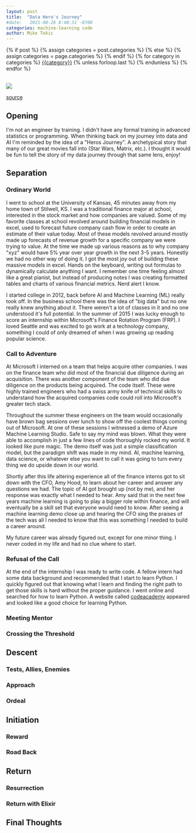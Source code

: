 ```yaml
---
layout: post
title:  "Data Hero's Journey"
#date:   2021-08-26 8:48:31 -0700
categories: machine-learning code
author: Mike Tokic
---
```


<div class="post-categories">
  {% if post %}
    {% assign categories = post.categories %}
  {% else %}
    {% assign categories = page.categories %}
  {% endif %}
  {% for category in categories %}
  <a href="{{site.baseurl}}/categories/#{{category|slugize}}">{{category}}</a>
  {% unless forloop.last %}&nbsp;{% endunless %}
  {% endfor %}
</div>

<br />

![](https://thenovelsmithy.com/wp-content/uploads/2019/09/circ_orig-1.png)

[source](https://thenovelsmithy.com/wp-content/uploads/2019/09/circ_orig-1.png)

## Opening

I'm not an engineer by training. I didn't have any formal training in advanced statistics or programming. When thinking back on my journey into data and AI I'm reminded by the idea of a "Heros Journey". A archetypical story that many of our great movies fall into (Star Wars, Matrix, etc.). I thought it would be fun to tell the story of my data journey through that same lens, enjoy! 

## Separation

### Ordinary World

I went to school at the University of Kansas, 45 minutes away from my home town of Stilwell, KS. I was a traditional finance major at school, interested in the stock market and how companies are valued. Some of my favorite classes at school revolved around building financial models in excel, used to forecast future company cash flow in order to create an estimate of their value today. Most of these models revolved around mostly made up forecasts of revenue growth for a specific company we were trying to value. At the time we made up various reasons as to why company "xyz" would have 5% year over year growth in the next 3-5 years. Honestly we had no other way of doing it. I got the most joy out of building these massive models in excel. Hands on the keyboard, writing out formulas to dynamically calculate anything I want. I remember one time feeling almost like a great pianist, but instead of producing notes I was creating formatted tables and charts of various financial metrics. Nerd alert I know. 

I started college in 2012, back before AI and Machine Learning (ML) really took off. In the business school there was the idea of "big data" but no one really knew anything about it. There weren't a lot of classes in it and no one understood it's full potential. In the summer of 2015 I was lucky enough to score an internship within Microsoft's Finance Rotation Program (FRP). I loved Seattle and was excited to go work at a technology company, something I could of only dreamed of when I was growing up reading popular science. 

### Call to Adventure

At Microsoft I interned on a team that helps acquire other companies. I was on the finance team who did most of the financial due diligence during an acquisition. There was another component of the team who did due diligence on the products being acquired. The code itself. These were highly trained engineers who had a swiss army knife of technical skills to understand how the acquired companies code could roll into Microsoft's greater tech stack. 

Throughout the summer these engineers on the team would occasionally have brown bag sessions over lunch to show off the coolest things coming out of Microsoft. At one of these sessions I witnessed a demo of Azure Machine Learning Studio. Safe to say my mind was blown. What they were able to accomplish in just a few lines of code thoroughly rocked my world. It looked like pure magic. The demo itself was just a simple classification model, but the paradigm shift was made in my mind. AI, machine learning, data science, or whatever else you want to call it was going to turn every thing we do upside down in our world. 

Shortly after this life altering experience all of the finance interns got to sit down with the CFO, Amy Hood, to learn about her career and answer any questions we had. The topic of AI got brought up (not by me), and her response was exactly what I needed to hear. Amy said that in the next few years machine learning is going to play a bigger role within finance, and will eventually be a skill set that everyone would need to know. After seeing a machine learning demo close up and hearing the CFO sing the praises of the tech was all I needed to know that this was something I needed to build a career around. 

My future career was already figured out, except for one minor thing. I never coded in my life and had no clue where to start. 

### Refusal of the Call

At the end of the internship I was ready to write code. A fellow intern had some data background and recommended that I start to learn Python. I quickly figured out that knowing what I learn and finding the right path to get those skills is hard without the proper guidance. I went online and searched for how to learn Python. A website called [codeacademy](https://www.codecademy.com/) appeared and looked like a good choice for learning Python. 

### Meeting Mentor

### Crossing the Threshold 

## Descent

### Tests, Allies, Enemies

### Approach

### Ordeal

## Initiation 

### Reward 

### Road Back

## Return 

### Resurrection

### Return with Elixir

## Final Thoughts


